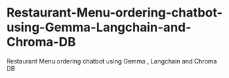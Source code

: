 # Restaurant-Menu-ordering-chatbot-using-Gemma-Langchain-and-Chroma-DB
Restaurant Menu ordering chatbot using Gemma , Langchain and Chroma DB
